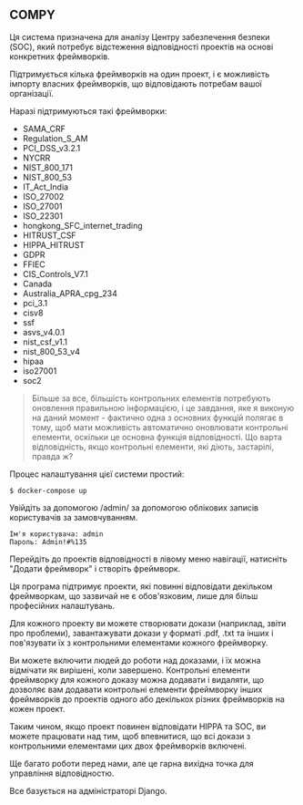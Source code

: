 ## COMPY

Ця система призначена для аналізу Центру забезпечення безпеки (SOC), який потребує відстеження відповідності проектів на основі конкретних фреймворків.

Підтримується кілька фреймворків на один проект, і є можливість імпорту власних фреймворків, що відповідають потребам вашої організації.

Наразі підтримуються такі фреймворки:

- SAMA_CRF
- Regulation_S_AM
- PCI_DSS_v3.2.1
- NYCRR
- NIST_800_171
- NIST_800_53
- IT_Act_India
- ISO_27002
- ISO_27001
- ISO_22301
- hongkong_SFC_internet_trading
- HITRUST_CSF
- HIPPA_HITRUST
- GDPR
- FFIEC
- CIS_Controls_V7.1
- Canada
- Australia_APRA_cpg_234
- pci_3.1
- cisv8
- ssf
- asvs_v4.0.1
- nist_csf_v1.1
- nist_800_53_v4
- hipaa
- iso27001
- soc2
  
> Більше за все, більшість контрольних елементів потребують оновлення правильною інформацією, і це завдання, яке я виконую на даний момент - фактично одна з основних функцій полягає в тому, щоб мати можливість автоматично оновлювати контрольні елементи, оскільки це основна функція відповідності. Що варта відповідність, якщо контрольні елементи, які діють, застарілі, правда ж?

Процес налаштування цієї системи простий:

`$ docker-compose up`

Увійдіть за допомогою /admin/ за допомогою облікових записів користувачів за замовчуванням.

```
Ім'я користувача: admin
Пароль: Admin!#%135
```

Перейдіть до проектів відповідності в лівому меню навігації, натисніть "Додати фреймворк" і створіть фреймворк.

Ця програма підтримує проекти, які повинні відповідати декільком фреймворкам, що зазвичай не є обов'язковим, лише для більш професійних налаштувань.

Для кожного проекту ви можете створювати докази (наприклад, звіти про проблеми), завантажувати докази у форматі .pdf, .txt та інших і пов'язувати їх з контрольними елементами кожного фреймворку.

Ви можете включити людей до роботи над доказами, і їх можна відмічати як вирішені, коли завершено. Контрольні елементи фреймворку для кожного доказу можна додавати і видаляти, що дозволяє вам додавати контрольні елементи фреймворку інших фреймворків до проектів одного або декількох різних фреймворків на кожен проект.

Таким чином, якщо проект повинен відповідати HIPPA та SOC, ви можете працювати над тим, щоб впевнитися, що всі докази з контрольними елементами цих двох фреймворків включені.

Ще багато роботи перед нами, але це гарна вихідна точка для управління відповідностю.

Все базується на адміністраторі Django.


